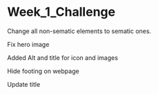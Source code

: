 # Week_1_Challenge

Change all non-sematic elements to sematic ones.

Fix hero image

Added Alt and title for icon and images

Hide footing on webpage

Update title

